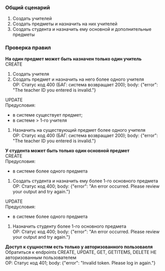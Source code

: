 ### Общий сценарий

1. Создать учителей
2. Создать предметы и назначить на них учителей
3. Создать студента и назначить ему основной и дополнительные предметы

### Проверка правил

**На один предмет может быть назначен только один учитель**  
СREATE

1. Создать учителя
2. Создать предмет и назначить на него более одного учителя  
   ОР: Статус код 400 (БАГ: система возвращает 200); body: {"error": "The teacher ID you entered is invalid."}

UPDATE  
Предусловия:

- в системе существует предмет;
- в системе > 1-го учителя

1. Назначить на существующий предмет более одного учителя  
   ОР: Статус код 400 (БАГ: система возвращает 200); body: {"error": "The teacher ID you entered is invalid."}

**У студента может быть только один основной предмет**  
СREATE  
Предусловия:

* в системе более одного предмета

1. Создать студента и назначить ему более 1-го основного предмета  
   ОР: Статус код 400; body: {"error": "An error occurred. Please review your output and try again."}

UPDATE  
Предусловия:

* в системе более одного предмета

1. Назначить студенту более 1-го основного предмета  
   ОР: Статус код 400; body: {"error": "An error occurred. Please review your output and try again."}

**Доступ к сущностям есть только у авторизованного пользоваеля**  
Обратиться к endpoints CREATE, UPDATE, GET, GETITEMS, DELETE НЕ авторизованным пользователем  
ОР: Статус код 401; body: {"error": "Invalid token. Please log in again."}
